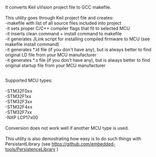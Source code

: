 It converts Keil uVision project file to GCC makefile.<br />
<br />
This utility goes through Keil project file and creates:<br />
  -makefile with list of all source files included into project<br />
  -it sets proper C/C++ compiler flags that fit to selected MCU<br />
  -it inserts clean command + install command to makefile<br />
  -it generates JLink script for installing compiled firmware to MCU (see makefile install command)<br />
  -it generates *.ld file (if you don't have any), but is always better to find original LD file from your MCU manufacturer<br />
  -it generates *.s  file (if you don't have any), but is always better to find original startup file from your MCU manufacturer<br />
<br />

Supported MCU types:<br />
<br />
-STM32F0xx<br />
-STM32F1xx<br />
-STM32F3xx<br />
-STM32F4xx<br />
-STM32F7xx<br />
-NXP LCP17x00<br />
<br />
Conversion does not work well if another MCU type is used.<br />
<br />
This utility is also demostrating how easy is to do such things with PersistantLibrary (see https://github.com/embedded-tools/PersistenceLibrary )<br />

  

